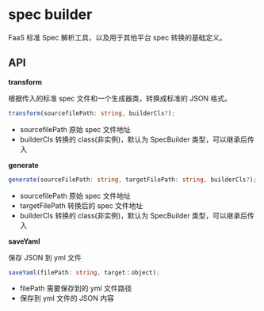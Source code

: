 # spec builder

FaaS 标准 Spec 解析工具，以及用于其他平台 spec 转换的基础定义。

## API

**transform**

根据传入的标准 spec 文件和一个生成器类，转换成标准的 JSON 格式。

```ts
transform(sourcefilePath: string, builderCls?);
```

- sourcefilePath 原始 spec 文件地址
- builderCls 转换的 class(非实例)，默认为 SpecBuilder 类型，可以继承后传入

**generate**

```ts
generate(sourceFilePath: string, targetFilePath: string, builderCls?);
```

- sourcefilePath 原始 spec 文件地址
- targetFilePath 转换后的 spec 文件地址
- builderCls 转换的 class(非实例)，默认为 SpecBuilder 类型，可以继承后传入

**saveYaml**

保存 JSON 到 yml 文件

```ts
saveYaml(filePath: string, target：object);
```

- filePath 需要保存到的 yml 文件路径
- 保存到 yml 文件的 JSON 内容

